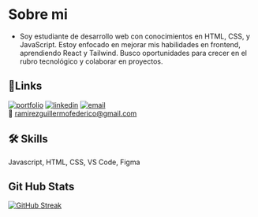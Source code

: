 # Sobre mi 

- Soy estudiante de desarrollo web con conocimientos en HTML, CSS, y JavaScript. Estoy enfocado en mejorar mis habilidades en frontend, aprendiendo React y Tailwind. Busco oportunidades para crecer en el rubro tecnológico y colaborar en proyectos.
## 🔗Links
[![portfolio](https://img.shields.io/badge/my_portfolio-000?style=for-the-badge&logo=ko-fi&logoColor=white)]()
[![linkedin](https://img.shields.io/badge/linkedin-0A66C2?style=for-the-badge&logo=linkedin&logoColor=white)](https://www.linkedin.com/in/guillermo-federico-ramirez-59064334a)
[![email](https://img.shields.io/badge/email-000?style=for-the-badge&logo=gmail&logoColor=white)](mailto:ramirezguillermofederico@gmail.com)  
📧 ramirezguillermofederico@gmail.com




## 🛠 Skills
Javascript, HTML, CSS, VS Code, Figma


## Git Hub Stats
[![GitHub Streak](https://github-readme-streak-stats.herokuapp.com?user=Federico-008&theme=dark&hide_border=verdadero&short_numbers=FALSO)](https://git.io/streak-stats)



